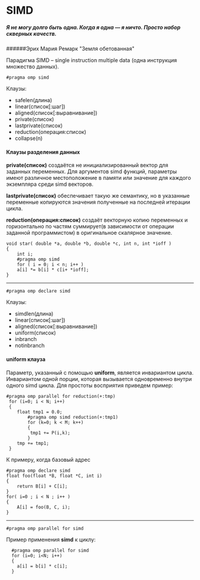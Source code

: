 # SIMD

##### *Я не могу долго быть одна. Когда я одна — я ничто. Просто набор скверных качеств.*
######Эрих Мария Ремарк "Земля обетованная"

Парадигма SIMD – single instruction multiple data (одна инструкция множество данных).
```
#pragma omp simd 
```
Клаузы:
* safelen(длина)
* linear(список[:шаг])
* aligned(список[:выравнивание])
* private(список)
* lastprivate(список)
* reduction(операция:список)
* collapse(n)



#### Клаузы разделения данных

  
**private(список)** создаётся не инициализированный вектор для заданных переменных. Для аргументов simd функций, параметры имеют различное местоположение в памяти или значение для каждого экземпляра среди simd векторов.

**lastprivate(список)** обеспечивает такую же семантику, но в указанные переменные копируются значения полученные на последней итерации цикла. 

**reduction(операция:список)** создаёт векторную копию переменных и горизонтально по частям суммирует(в зависимости от операции заданной программистом) в оригинальное скалярное значение. 


```
void star( double *a, double *b, double *c, int n, int *ioff )
{
    int i;
    #pragma omp simd
    for ( i = 0; i < n; i++ )
    a[i] *= b[i] * c[i+ *ioff];
}

```


---


```
#pragma omp declare simd
```

Клаузы:
* simdlen(длина)
* linear(список[:шаг])
* aligned(список[:выравнивание])
* uniform(список)
* inbranch
* notinbranch

#### uniform клауза

Параметр, указанный с помощью **uniform**, является инвариантом цикла. Инвариантом одной порции, которая вызывается одновременно внутри одного simd цикла. Для простоты восприятия приведем пример:

```
#pragma omp parallel for reduction(+:tmp)
 for (i=0; i < N; i++)
 {
    float tmp1 = 0.0;
        #pragma omp simd reduction(+:tmp1)
        for (k=0; k < M; k++) 
        {
         tmp1 += P(i,k);
        }
    tmp += tmp1;
 }
```

К примеру, когда базовый адрес   

```
#pragma omp declare simd
float foo(float *B, float *C, int i)
{
	return B[i] + C[i];
}
for( i=0 ; i < N ; i++ )
{
	A[i] = foo(B, C, i);
}

```


---

```
#pragma omp parallel for simd
```

Пример применения **simd** к циклу:
```
  #pragma omp parallel for simd
  for (i=0; i<N; i++) 
  { 
    a[i] = b[i] * c[i]; 
  }

```

